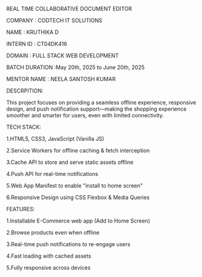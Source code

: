 REAL TIME COLLABORATIVE DOCUMENT EDITOR

COMPANY : CODTECH IT SOLUTIONS

NAME : KRUTHIKA D

INTERN ID : CT04DK416

DOMAIN : FULL STACK WEB DEVELOPMENT

BATCH DURATION :May 20th, 2025 to June 20th, 2025

MENTOR NAME : NEELA SANTOSH KUMAR

DESCRPITION:

This project focuses on providing a seamless offline experience, responsive design, and push notification support—making the shopping experience smoother and smarter for users, even with limited connectivity.

TECH STACK:

1.HTML5, CSS3, JavaScript (Vanilla JS)

2.Service Workers for offline caching & fetch interception

3.Cache API to store and serve static assets offline

4.Push API for real-time notifications

5.Web App Manifest to enable "install to home screen"

6.Responsive Design using CSS Flexbox & Media Queries

FEATURES:

1.Installable E-Commerce web app (Add to Home Screen)

2.Browse products even when offline

3.Real-time push notifications to re-engage users

4.Fast loading with cached assets

5.Fully responsive across devices
